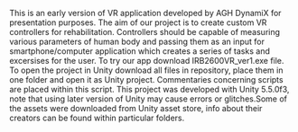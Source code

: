 This is an early version of VR application developed by AGH DynamiX for presentation purposes. The aim of our project is to create custom VR controllers for rehabilitation. Controllers should be capable of measuring various parameters of human body and passing them as an input for smartphone/computer application which creates a series of tasks and excersises for the user. To try our app download IRB2600VR_ver1.exe file. To open the project in Unity download all files in repository, place them in one folder and open it as Unity project. Commentaries concerning scripts are placed within this script. This project was developed with Unity 5.5.0f3, note that using later version of Unity may cause errors or glitches.Some of the assets were downloaded from Unity asset store, info about their creators can be found within particular folders.
